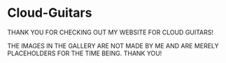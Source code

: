 # Cloud-Guitars

THANK YOU FOR CHECKING OUT MY WEBSITE FOR CLOUD GUITARS!

THE IMAGES IN THE GALLERY ARE NOT MADE BY ME AND ARE MERELY PLACEHOLDERS FOR THE TIME BEING. THANK YOU!
